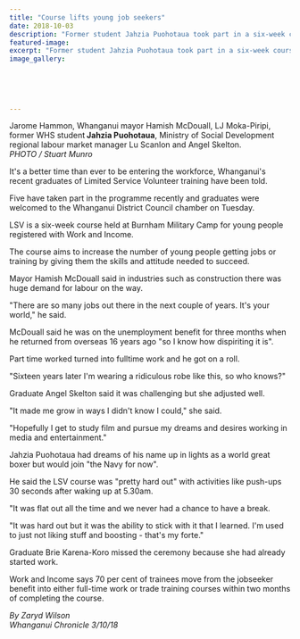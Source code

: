 ```yaml
---
title: "Course lifts young job seekers"
date: 2018-10-03
description: "Former student Jahzia Puohotaua took part in a six-week course held at Burnham Military Camp for young people..."
featured-image: 
excerpt: "Former student Jahzia Puohotaua took part in a six-week course held at Burnham Military Camp for young people."
image_gallery:
    
    
    
    
    
---
```


<p><span>Jarome Hammon, Whanganui mayor Hamish McDouall, LJ Moka-Piripi, former WHS student<strong> Jahzia Puohotaua</strong>, Ministry of Social Development regional labour market manager Lu Scanlon and Angel Skelton. <br /><em>PHOTO / Stuart Munro</em></span></p>
<p class="element element-paragraph">It's a better time than ever to be entering the workforce, Whanganui's recent graduates of Limited Service Volunteer training have been told.</p>
<p class="element element-paragraph">Five have taken part in the programme recently and graduates were welcomed to the Whanganui District Council chamber on Tuesday.</p>
<p class="element element-paragraph">LSV is a six-week course held at Burnham Military Camp for young people registered with Work and Income.</p>
<p class="element element-paragraph">The course aims to increase the number of young people getting jobs or training by giving them the skills and attitude needed to succeed.</p>
<p class="element element-paragraph">Mayor Hamish McDouall said in industries such as construction there was huge demand for labour on the way.</p>
<p class="element element-paragraph">"There are so many jobs out there in the next couple of years. It's your world," he said.</p>
<p class="element element-paragraph">McDouall said he was on the unemployment benefit for three months when he returned from overseas 16 years ago "so I know how dispiriting it is".</p>
<p class="element element-paragraph">Part time worked turned into fulltime work and he got on a roll.</p>
<p class="element element-paragraph">"Sixteen years later I'm wearing a ridiculous robe like this, so who knows?"</p>
<p class="element element-paragraph">Graduate Angel Skelton said it was challenging but she adjusted well.</p>
<p class="element element-paragraph">"It made me grow in ways I didn't know I could," she said.</p>
<p class="element element-paragraph">"Hopefully I get to study film and pursue my dreams and desires working in media and entertainment."</p>
<p class="element element-paragraph">Jahzia Puohotaua had dreams of his name up in lights as a world great boxer but would join "the Navy for now".</p>
<p class="element element-paragraph">He said the LSV course was "pretty hard out" with activities like push-ups 30 seconds after waking up at 5.30am.</p>
<p class="element element-paragraph">"It was flat out all the time and we never had a chance to have a break.</p>
<p class="element element-paragraph">"It was hard out but it was the ability to stick with it that I learned. I'm used to just not liking stuff and boosting - that's my forte."</p>
<p class="element element-paragraph">Graduate Brie Karena-Koro missed the ceremony because she had already started work.</p>
<p class="element element-paragraph">Work and Income says 70 per cent of trainees move from the jobseeker benefit into either full-time work or trade training courses within two months of completing the course.</p>
<p><em>By Zaryd Wilson<br />Whanganui Chronicle 3/10/18</em></p>

